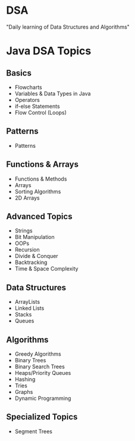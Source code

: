 # DSA
 "Daily learning of Data Structures and Algorithms"
# Java DSA Topics

## Basics
- Flowcharts
- Variables & Data Types in Java
- Operators
- if-else Statements
- Flow Control (Loops)

## Patterns
- Patterns

## Functions & Arrays
- Functions & Methods
- Arrays
- Sorting Algorithms
- 2D Arrays

## Advanced Topics
- Strings
- Bit Manipulation
- OOPs
- Recursion
- Divide & Conquer
- Backtracking
- Time & Space Complexity

## Data Structures
- ArrayLists
- Linked Lists
- Stacks
- Queues

## Algorithms
- Greedy Algorithms
- Binary Trees
- Binary Search Trees
- Heaps/Priority Queues
- Hashing
- Tries
- Graphs
- Dynamic Programming

## Specialized Topics
- Segment Trees
